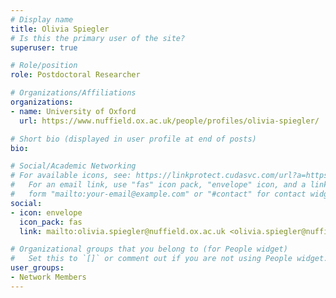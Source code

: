 ```yaml
---
# Display name
title: Olivia Spiegler
# Is this the primary user of the site?
superuser: true

# Role/position
role: Postdoctoral Researcher

# Organizations/Affiliations
organizations:
- name: University of Oxford
  url: https://www.nuffield.ox.ac.uk/people/profiles/olivia-spiegler/

# Short bio (displayed in user profile at end of posts)
bio: 

# Social/Academic Networking
# For available icons, see: https://linkprotect.cudasvc.com/url?a=https%3a%2f%2fsourcethemes.com%2facademic%2fdocs%2fpage-builder%2f%23icons&c=E,1,03Q55I8O6D-V-MsaI5i3Th7UvGHpRVj6l4dANOBXiQaBRckWF-Uxi40d1B8mh5T88rS8FWL6R2UVO5-e4mDAmzVU5C2FJcU0kEkb6Qi2tyc,&typo=1
#   For an email link, use "fas" icon pack, "envelope" icon, and a link in the
#   form "mailto:your-email@example.com" or "#contact" for contact widget.
social:
- icon: envelope
  icon_pack: fas
  link: mailto:olivia.spiegler@nuffield.ox.ac.uk <olivia.spiegler@nuffield.ox.ac.uk>

# Organizational groups that you belong to (for People widget)
#   Set this to `[]` or comment out if you are not using People widget.
user_groups:
- Network Members
---
```

